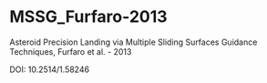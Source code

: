 # MSSG_Furfaro-2013
Asteroid Precision Landing via Multiple Sliding Surfaces Guidance Techniques, Furfaro et al. - 2013

DOI: 10.2514/1.58246
